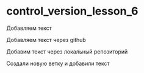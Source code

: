﻿# control_version_lesson_6

Добавляем текст

Добавляем текст через github


Добавим текст через локальный репозиторий


Создали новую ветку и добавили текст